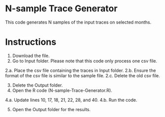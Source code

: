 N-sample Trace Generator
=====

This code generates N samples of the input traces on selected months.

# Instructions

1. Download the file.
2. Go to Input folder. Please note that this code only process one csv file.

  2.a. Place the csv file containing the traces in Input folder.
  2.b. Ensure the format of the csv file is similar to the sample file.
  2.c. Delete the old csv file.
  
3. Delete the Output folder.
4. Open the R code (N-sample-Trace-Generator.R).

  4.a. Update lines 10, 17, 18, 21, 22, 28, and 40.
  4.b. Run the code.
  
5. Open the Output folder for the results.
